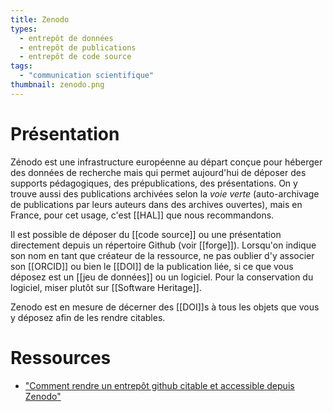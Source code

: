```yaml
---
title: Zenodo
types:
  - entrepôt de données
  - entrepôt de publications
  - entrepôt de code source
tags:
  - "communication scientifique"
thumbnail: zenodo.png
---
```


# Présentation

Zénodo est une infrastructure européenne au départ conçue pour héberger des données de recherche mais qui permet aujourd'hui de déposer des supports pédagogiques, des prépublications, des présentations. On y trouve aussi des publications archivées selon la *voie verte* (auto-archivage de publications par leurs auteurs dans des archives ouvertes), mais en France, pour cet usage, c'est [[HAL]] que nous recommandons.

Il est possible de déposer du [[code source]] ou une présentation directement depuis un répertoire Github (voir [[forge]]).
Lorsqu'on indique son nom en tant que créateur de la ressource, ne pas oublier d'y associer son [[ORCID]] ou bien le [[DOI]] de la publication liée, si ce que vous déposez est un [[jeu de données]] ou un logiciel. Pour la conservation du logiciel, miser plutôt sur [[Software Heritage]].

Zenodo est en mesure de décerner des [[DOI]]s à tous les objets que vous y déposez afin de les rendre citables.

# Ressources

- ["Comment rendre un entrepôt github citable et accessible depuis Zenodo"](https://github.com/OpenScienceMOOC/Module-5-Open-Research-Software-and-Open-Source/blob/master/content_development/Task_2.md)